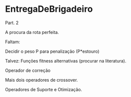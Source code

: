 # EntregaDeBrigadeiro
Part. 2

A procura da rota perfeita.


Faltam:

Decidir o peso P para penalização (P*estouro)

Talvez: Funções fitness alternativas (procurar na literatura).

Operador de correção

Mais dois operadores de crossover.

Operadores de Suporte e Otimização.

